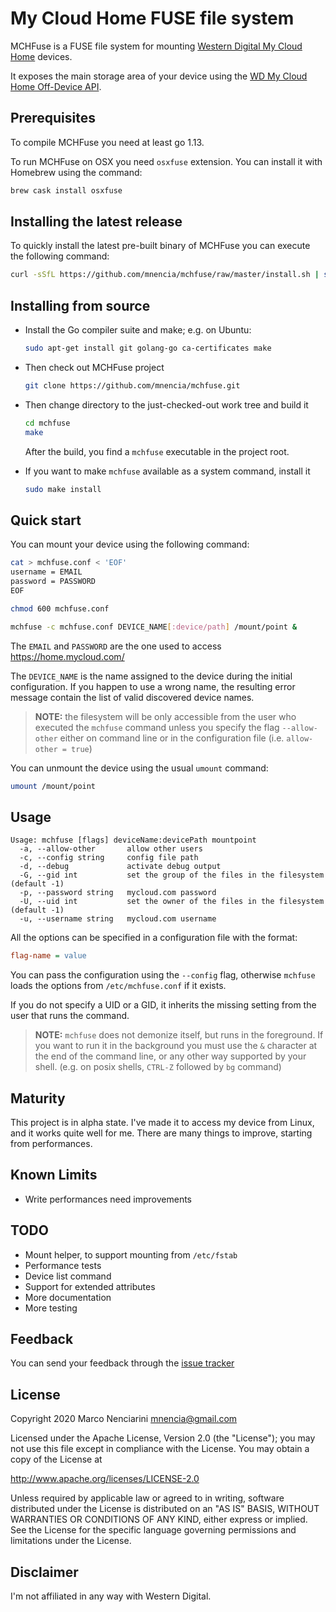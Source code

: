 # My Cloud Home FUSE file system

MCHFuse is a FUSE file system for mounting [Western Digital My Cloud Home](https://www.mycloud.com) devices.

It exposes the main storage area of your device using the
[WD My Cloud Home Off-Device API](https://developer.westerndigital.com/develop/wd-my-cloud-home/api.html).

## Prerequisites

To compile MCHFuse you need at least go 1.13.

To run MCHFuse on OSX you need `osxfuse` extension. You can install it with Homebrew
using the  command:

``` sh
brew cask install osxfuse
```

## Installing the latest release

To quickly install the latest pre-built binary of MCHFuse you can execute the following command:

``` sh
curl -sSfL https://github.com/mnencia/mchfuse/raw/master/install.sh | sudo sh -s -- -b /usr/local/bin
```

## Installing from source

* Install the Go compiler suite and make; e.g. on Ubuntu:

  ``` sh
  sudo apt-get install git golang-go ca-certificates make
  ```

* Then check out MCHFuse project

  ``` sh
  git clone https://github.com/mnencia/mchfuse.git
  ```

* Then change directory to the just-checked-out work tree and build it

  ``` sh
  cd mchfuse
  make
  ```

  After the build, you find a `mchfuse` executable in the project root.

* If you want to make `mchfuse` available as a system command, install it

  ``` sh
  sudo make install
  ```

## Quick start

You can mount your device using the following command:

``` sh
cat > mchfuse.conf < 'EOF'
username = EMAIL
password = PASSWORD
EOF

chmod 600 mchfuse.conf

mchfuse -c mchfuse.conf DEVICE_NAME[:device/path] /mount/point &
```

The `EMAIL` and `PASSWORD` are the one used to access <https://home.mycloud.com/>

The `DEVICE_NAME` is the name assigned to the device during the initial configuration.
If you happen to use a wrong name, the resulting error message contain the list of valid discovered
device names.

> **NOTE:** the filesystem will be only accessible from the user who executed
> the `mchfuse` command unless you specify the flag `--allow-other`
> either on command line or in the configuration file (i.e. `allow-other = true`)

You can unmount the device using the usual `umount` command:

``` sh
umount /mount/point
```

## Usage

``` plain
Usage: mchfuse [flags] deviceName:devicePath mountpoint
  -a, --allow-other       allow other users
  -c, --config string     config file path
  -d, --debug             activate debug output
  -G, --gid int           set the group of the files in the filesystem (default -1)
  -p, --password string   mycloud.com password
  -U, --uid int           set the owner of the files in the filesystem (default -1)
  -u, --username string   mycloud.com username
```

All the options can be specified in a configuration file with the format:

``` ini
flag-name = value
```

You can pass the configuration using the `--config` flag, otherwise `mchfuse`
loads the options from `/etc/mchfuse.conf` if it exists.

If you do not specify a UID or a GID, it inherits the missing setting from the
user that runs the command.

> **NOTE:** `mchfuse` does not demonize itself, but runs in the foreground.
> If you want to run it in the background you must use the `&` character
> at the end of the command line, or any other way supported by your shell.
> (e.g. on posix shells, `CTRL-Z` followed by `bg` command)

## Maturity

This project is in alpha state. I've made it to access my device from Linux,
and it works quite well for me. There are many things to improve, starting
from performances.

## Known Limits

* Write performances need improvements

## TODO

* Mount helper, to support mounting from `/etc/fstab`
* Performance tests
* Device list command
* Support for extended attributes
* More documentation
* More testing

## Feedback

You can send your feedback through the [issue tracker](https://github.com/mnencia/mchfs)

## License

Copyright 2020 Marco Nenciarini <mnencia@gmail.com>

Licensed under the Apache License, Version 2.0 (the "License");
you may not use this file except in compliance with the License.
You may obtain a copy of the License at

  <http://www.apache.org/licenses/LICENSE-2.0>

Unless required by applicable law or agreed to in writing, software
distributed under the License is distributed on an "AS IS" BASIS,
WITHOUT WARRANTIES OR CONDITIONS OF ANY KIND, either express or implied.
See the License for the specific language governing permissions and
limitations under the License.

## Disclaimer

I'm not affiliated in any way with Western Digital.
